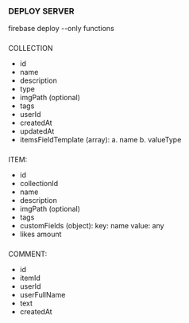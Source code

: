 ### DEPLOY SERVER
firebase deploy --only functions

###
COLLECTION
- id 
- name
- description
- type 
- imgPath (optional)
- tags 
- userId
- createdAt 
- updatedAt 
- itemsFieldTemplate (array):
a. name
b. valueType

### 
ITEM:
- id
- collectionId
- name 
- description
- imgPath (optional)
- tags
- customFields (object):
key: name
value: any
- likes amount

### 
COMMENT:
- id 
- itemId
- userId
- userFullName
- text
- createdAt